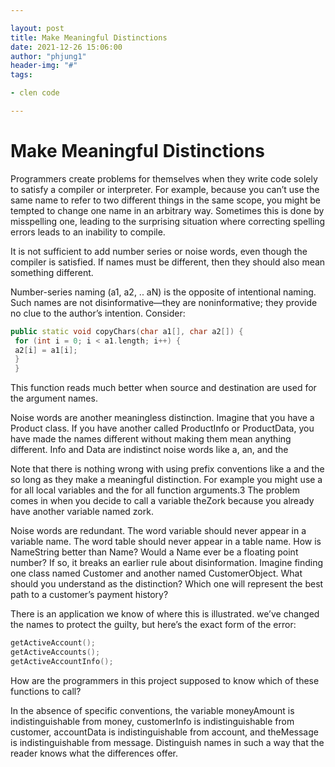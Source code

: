 ```yaml
---

layout: post
title: Make Meaningful Distinctions
date: 2021-12-26 15:06:00
author: "phjung1"
header-img: "#"
tags:

- clen code

---
```


# Make Meaningful Distinctions

Programmers create problems for themselves when they write code solely to satisfy a compiler or interpreter. For example, because you can’t use the same name to refer to two different things in the same scope, you might be tempted to change one name in an arbitrary way. Sometimes this is done by misspelling one, leading to the surprising situation where correcting spelling errors leads to an inability to compile.



It is not sufficient to add number series or noise words, even though the compiler is satisfied. If names must be different, then they should also mean something different.



Number-series naming (a1, a2, .. aN) is the opposite of intentional naming. Such names are not disinformative—they are noninformative; they provide no clue to the author’s intention. Consider:



```cpp
public static void copyChars(char a1[], char a2[]) {
 for (int i = 0; i < a1.length; i++) {
 a2[i] = a1[i];
 }
 }
```



This function reads much better when source and destination are used for the argument names.



Noise words are another meaningless distinction. Imagine that you have a Product class. If you have another called ProductInfo or ProductData, you have made the names different without making them mean anything different. Info and Data are indistinct noise words like a, an, and the



Note that there is nothing wrong with using prefix conventions like a and the so long as they make a meaningful distinction. For example you might use a for all local variables and the for all function arguments.3 The problem comes in when you decide to call a variable theZork because you already have another variable named zork.



Noise words are redundant. The word variable should never appear in a variable name. The word table should never appear in a table name. How is NameString better than Name? Would a Name ever be a floating point number? If so, it breaks an earlier rule about disinformation. Imagine finding one class named Customer and another named CustomerObject. What should you understand as the distinction? Which one will represent the best path to a customer’s payment history?



There is an application we know of where this is illustrated. we’ve changed the names
to protect the guilty, but here’s the exact form of the error:



```cpp
getActiveAccount();
getActiveAccounts();
getActiveAccountInfo();
```

How are the programmers in this project supposed to know which of these functions to call?



In the absence of specific conventions, the variable moneyAmount is indistinguishable from money, customerInfo is indistinguishable from customer, accountData is indistinguishable from account, and theMessage is indistinguishable from message. Distinguish names in such a way that the reader knows what the differences offer.


















